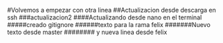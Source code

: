 #Volvemos a empezar con otra linea
##Actualizacion desde descarga en ssh
###actualizacion2
####Actualizando desde nano en el terminal
#####creado gitignore
######texto para la rama felix
#######Nuevo texto desde master
######## y nueva linea desde felix
